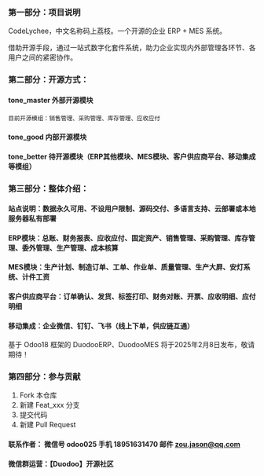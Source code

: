### 第一部分：项目说明
CodeLychee，中文名称码上荔枝。一个开源的企业 ERP + MES 系统。

借助开源手段，通过一站式数字化套件系统，助力企业实现内外部管理各环节、各用户之间的紧密协作。

### 第二部分：开源方式：

#### tone_master  外部开源模块
    
    目前开源模组：销售管理、采购管理、库存管理、应收应付

#### tone_good    内部开源模块

#### tone_better  待开源模块（ERP其他模块、MES模块、客户供应商平台、移动集成等模组）

### 第三部分：整体介绍：

#### 站点说明：数据永久可用、不设用户限制、源码交付、多语言支持、云部署或本地服务器私有部署

#### ERP模块：总账、财务报表、应收应付、固定资产、销售管理、采购管理、库存管理、委外管理、生产管理、成本核算

#### MES模块：生产计划、制造订单、工单、作业单、质量管理、生产大屏、安灯系统、计件工资

#### 客户供应商平台：订单确认、发货、标签打印、财务对账、开票、应收明细、应付明细

#### 移动集成：企业微信、钉钉、飞书（线上下单，供应链互通）

基于 Odoo18 框架的 DuodooERP、DuodooMES 将于2025年2月8日发布，敬请期待！


### 第四部分：参与贡献

1.  Fork 本仓库
2.  新建 Feat_xxx 分支
3.  提交代码
4.  新建 Pull Request


#### 联系作者： 微信号 odoo025   手机 18951631470  邮件 zou.jason@qq.com
#### 微信群运营：【Duodoo】开源社区
